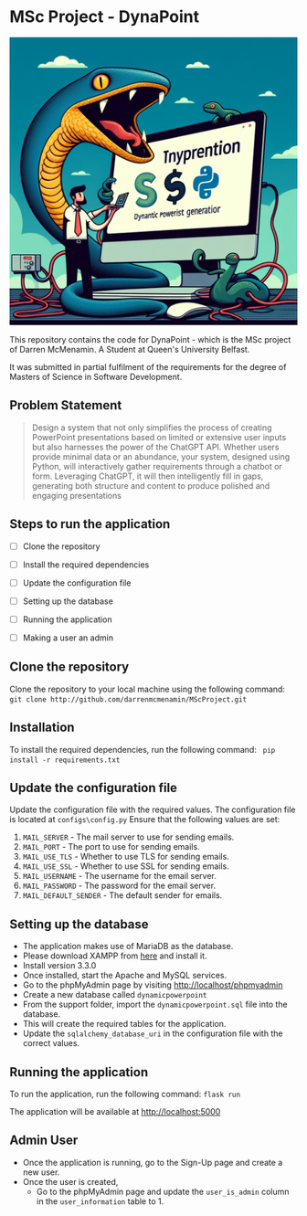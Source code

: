 # MSc Project - DynaPoint

![img.png](img.png)

This repository contains the code for DynaPoint - which is the MSc project of Darren McMenamin.
A Student at Queen's University Belfast. 

It was submitted in partial fulfilment of the requirements for the degree of 
Masters of Science in Software Development.


## Problem Statement
 > Design a system that not only simplifies the process of creating PowerPoint presentations based on limited or 
 > extensive user inputs but also harnesses the power of the ChatGPT API. Whether users provide minimal data or an 
 > abundance, your system, designed using Python, will interactively gather requirements through a chatbot or form. 
 > Leveraging ChatGPT, it will then intelligently fill in gaps, generating both structure and content to produce 
 > polished and engaging presentations
 > 

## Steps to run the application
 - [ ] Clone the repository
 - [ ] Install the required dependencies
 - [ ] Update the configuration file
 - [ ] Setting up the database
 - [ ] Running the application
 - [ ] Making a user an admin


## Clone the repository
Clone the repository to your local machine using the following command:
``` git clone http://github.com/darrenmcmenamin/MScProject.git```

## Installation
To install the required dependencies, run the following command:
``` pip install -r requirements.txt```

## Update the configuration file
Update the configuration file with the required values. 
The configuration file is located at ```configs\config.py```
Ensure that the following values are set:

1. ```MAIL_SERVER``` - The mail server to use for sending emails.
2. ```MAIL_PORT``` - The port to use for sending emails.
3. ```MAIL_USE_TLS``` - Whether to use TLS for sending emails.
4. ```MAIL_USE_SSL``` - Whether to use SSL for sending emails.
5. ```MAIL_USERNAME``` - The username for the email server.
6. ```MAIL_PASSWORD``` - The password for the email server.
7. ```MAIL_DEFAULT_SENDER``` - The default sender for emails.

## Setting up the database
- The application makes use of MariaDB as the database.
- Please download XAMPP from [here](https://www.apachefriends.org/index.html) and install it.
- Install version 3.3.0
- Once installed, start the Apache and MySQL services.
- Go to the phpMyAdmin page by visiting [http://localhost/phpmyadmin](http://localhost/phpmyadmin)
- Create a new database called ```dynamicpowerpoint```
- From the support folder, import the ```dynamicpowerpoint.sql``` file into the database.
- This will create the required tables for the application.
- Update the ```sqlalchemy_database_uri``` in the configuration file with the correct values.

## Running the application
To run the application, run the following command:
```flask run```

The application will be available at [http://localhost:5000](http://localhost:5000)

## Admin User
- Once the application is running, go to the Sign-Up page and create a new user.
- Once the user is created, 
  - Go to the phpMyAdmin page and update the ```user_is_admin``` column in the ```user_information``` table to 1.